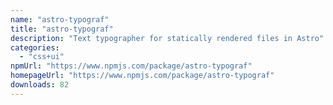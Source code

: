 ```yaml
---
name: "astro-typograf"
title: "astro-typograf"
description: "Text typographer for statically rendered files in Astro"
categories:
  - "css+ui"
npmUrl: "https://www.npmjs.com/package/astro-typograf"
homepageUrl: "https://www.npmjs.com/package/astro-typograf"
downloads: 82
---
```

